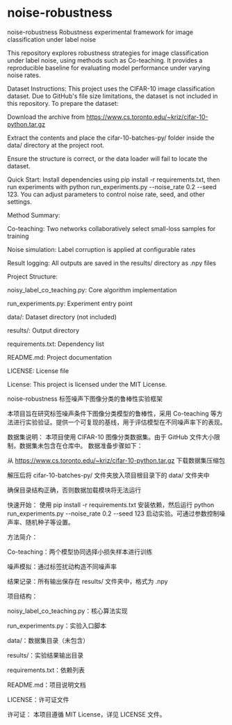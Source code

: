 # noise-robustness
noise-robustness
Robustness experimental framework for image classification under label noise

This repository explores robustness strategies for image classification under label noise, using methods such as Co-teaching. It provides a reproducible baseline for evaluating model performance under varying noise rates.

Dataset Instructions: This project uses the CIFAR-10 image classification dataset. Due to GitHub's file size limitations, the dataset is not included in this repository. To prepare the dataset:

Download the archive from https://www.cs.toronto.edu/~kriz/cifar-10-python.tar.gz

Extract the contents and place the cifar-10-batches-py/ folder inside the data/ directory at the project root.

Ensure the structure is correct, or the data loader will fail to locate the dataset.

Quick Start: Install dependencies using pip install -r requirements.txt, then run experiments with python run_experiments.py --noise_rate 0.2 --seed 123. You can adjust parameters to control noise rate, seed, and other settings.

Method Summary:

Co-teaching: Two networks collaboratively select small-loss samples for training

Noise simulation: Label corruption is applied at configurable rates

Result logging: All outputs are saved in the results/ directory as .npy files

Project Structure:

noisy_label_co_teaching.py: Core algorithm implementation

run_experiments.py: Experiment entry point

data/: Dataset directory (not included)

results/: Output directory

requirements.txt: Dependency list

README.md: Project documentation

LICENSE: License file

License: This project is licensed under the MIT License.



noise-robustness
标签噪声下图像分类的鲁棒性实验框架

本项目旨在研究标签噪声条件下图像分类模型的鲁棒性，采用 Co-teaching 等方法进行实验验证。提供一个可复现的基线，用于评估模型在不同噪声率下的表现。

数据集说明： 本项目使用 CIFAR-10 图像分类数据集。由于 GitHub 文件大小限制，数据集未包含在仓库中。 数据准备步骤如下：

从 https://www.cs.toronto.edu/~kriz/cifar-10-python.tar.gz 下载数据集压缩包

解压后将 cifar-10-batches-py/ 文件夹放入项目根目录下的 data/ 文件夹中

确保目录结构正确，否则数据加载模块将无法运行

快速开始： 使用 pip install -r requirements.txt 安装依赖，然后运行 python run_experiments.py --noise_rate 0.2 --seed 123 启动实验。可通过参数控制噪声率、随机种子等设置。

方法简介：

Co-teaching：两个模型协同选择小损失样本进行训练

噪声模拟：通过标签扰动构造不同噪声率

结果记录：所有输出保存在 results/ 文件夹中，格式为 .npy

项目结构：

noisy_label_co_teaching.py：核心算法实现

run_experiments.py：实验入口脚本

data/：数据集目录（未包含）

results/：实验结果输出目录

requirements.txt：依赖列表

README.md：项目说明文档

LICENSE：许可证文件

许可证： 本项目遵循 MIT License，详见 LICENSE 文件。
